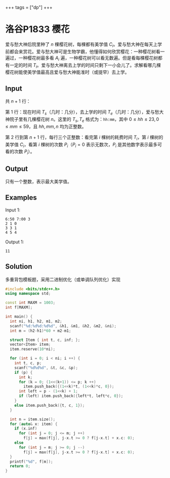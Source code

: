 +++
tags = ["dp"]
+++

# 洛谷P1833 樱花

爱与愁大神后院里种了 $n$ 棵樱花树，每棵都有美学值 $C_i$。爱与愁大神在每天上学前都会来赏花。爱与愁大神可是生物学霸，他懂得如何欣赏樱花：一种樱花树看一遍过，一种樱花树最多看 $A_i$ 遍，一种樱花树可以看无数遍。但是看每棵樱花树都有一定的时间 $T_i$。爱与愁大神离去上学的时间只剩下一小会儿了。求解看哪几棵樱花树能使美学值最高且爱与愁大神能准时（或提早）去上学。

## Input

共 $n+1$ 行：

第 $1$ 行：现在时间 $T_s$（几时：几分），去上学的时间 $T_e$（几时：几分），爱与愁大神院子里有几棵樱花树 $n$。这里的 $T_s, T_e$ 格式为：`hh:mm`，其中 $0 \leq hh \leq 23, 0 \leq mm \leq 59$，且 $hh,mm,n$ 均为正整数。

第 $2$ 行到第 $n+1$ 行，每行三个正整数：看完第 $i$ 棵树的耗费时间 $T_i$，第 $i$ 棵树的美学值 $C_i$，看第 $i$ 棵树的次数 $P_i$（$P_i=0$ 表示无数次，$P_i$ 是其他数字表示最多可看的次数 $P_i$）。

## Output

只有一个整数，表示最大美学值。

## Examples

Input 1:

```
6:50 7:00 3
2 1 0
3 3 1
4 5 4
```

Output 1:

```
11
```

## Solution

多重背包模板题，采用二进制优化（或单调队列优化）实现

```c++
#include <bits/stdc++.h>
using namespace std;

const int MAXM = 1003;
int f[MAXM];

int main() {
  int ni, h1, h2, m1, m2;
  scanf("%d:%d%d:%d%d", &h1, &m1, &h2, &m2, &ni);
  int m = (h2-h1)*60 + m2-m1;

  struct Item { int t, c, inf; };
  vector<Item> item;
  item.reserve(10*ni);

  for (int i = 0; i < ni; i ++) {
    int t, c, p;
    scanf("%d%d%d", &t, &c, &p);
    if (p) {
      int k;
      for (k = 0; (1<<(k+1)) <= p; k ++)
        item.push_back({(1<<k)*t, (1<<k)*c, 0});
      int left = p - (1<<k) + 1;
      if (left) item.push_back({left*t, left*c, 0});
    }
    else item.push_back({t, c, 1});
  }

  int n = item.size();
  for (auto& x: item) {
    if (x.inf)
      for (int j = 0; j <= m; j ++)
        f[j] = max(f[j], j-x.t >= 0 ? f[j-x.t] + x.c: 0);
    else
      for (int j = m; j >= 0; j --)
        f[j] = max(f[j], j-x.t >= 0 ? f[j-x.t] + x.c: 0);
  }
  printf("%d", f[m]);
  return 0;
}
```
